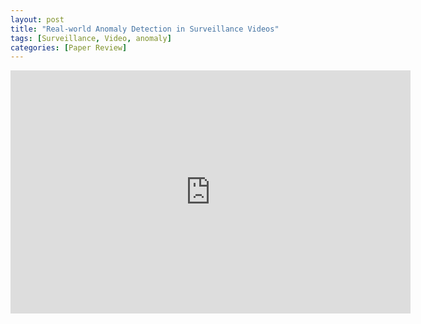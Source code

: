 ```yaml
---
layout: post
title: "Real-world Anomaly Detection in Surveillance Videos"
tags: [Surveillance, Video, anomaly]
categories: [Paper Review]
---
```


<iframe src="https://docs.google.com/presentation/d/e/2PACX-1vR_gaenQVHSntwf14wctDneObjtcZIU7dXd4jX7ARTFEPzHQMvNqnA3s1eKXewkJQ/pub?start=false&loop=false&delayms=60000" frameborder="0" width="640" height="389" allowfullscreen="true" mozallowfullscreen="true" webkitallowfullscreen="true"></iframe>
